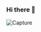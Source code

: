 ### Hi there 👋
![Capture](https://user-images.githubusercontent.com/66886190/143926240-cc32d579-0427-4f95-9537-cef7fd5ad053.PNG)




